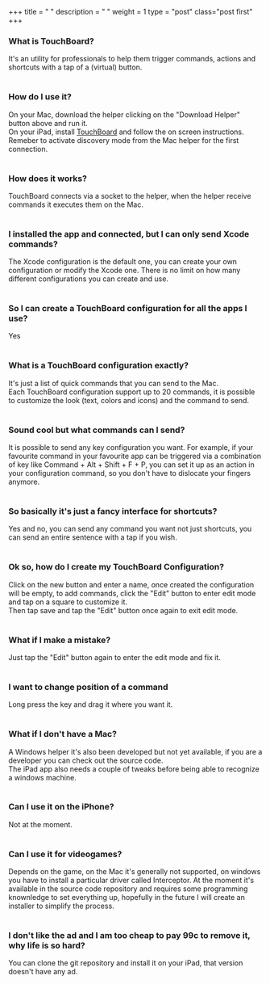 +++
title = " "
description = " "
weight = 1
type = "post"
class="post first"
+++

### What is TouchBoard? 
It's an utility for professionals to help them trigger commands, actions and shortcuts with a tap of a (virtual) button. 
<br>
<br>

### How do I use it?  
On your Mac, download the helper clicking on the "Download Helper" button above and run it.  
On your iPad, install [TouchBoard](https://itunes.apple.com/app/id1187810998?mt=8&at=1001lpzu) and follow the on screen instructions.  
Remeber to activate discovery mode from the Mac helper for the first connection.
<br>
<br>

### How does it works?  
TouchBoard connects via a socket to the helper, when the helper receive commands  it executes them on the Mac.
<br>
<br>

### I installed the app and connected, but I can only send Xcode commands?  
The Xcode configuration is the default one, you can create your own configuration or modify the Xcode one. There is no limit on how many different configurations you can create and use.
<br>
<br>

### So I can create a TouchBoard configuration for all the apps I use?  
Yes
<br>
<br>

### What is a TouchBoard configuration exactly?  
It's just a list of quick commands that you can send to the Mac.  
Each TouchBoard configuration support up to 20 commands, it is possible to customize the look (text, colors and icons) and the command to send.
<br>
<br>

### Sound cool but what commands can I send?  
It is possible to send any key configuration you want. For example, if your favourite command in your favourite app can be triggered via a combination of key like Command + Alt + Shift + F + P, you can set it up as an action in your configuration command, so you don't have to dislocate your fingers anymore.
<br>
<br>

### So basically it's just a fancy interface for shortcuts?  
Yes and no, you can send any command you want not just shortcuts, you can send an entire sentence with a tap if you wish.
<br>
<br>

### Ok so, how do I create my TouchBoard Configuration?  
Click on the new button and enter a name, once created the configuration will be empty, to add commands, click the "Edit" button to enter edit mode and tap on a square to customize it.  
Then tap save and tap the "Edit" button once again to exit edit mode.
<br>
<br>

### What if I make a mistake?
Just tap the "Edit" button again to enter the edit mode and fix it.
<br>
<br>

### I want to change position of a command
Long press the key and drag it where you want it.
<br>
<br>

### What if I don't have a Mac? 
A Windows helper it's also been developed but not yet available, if you are a developer you can check out the source code.  
The iPad app also needs a couple of tweaks before being able to recognize a windows machine.
<br>
<br>

### Can I use it on the iPhone?
Not at the moment.
<br>
<br>

### Can I use it for videogames? 
Depends on the game, on the Mac it's generally not supported, on windows you have to install a particular driver called Interceptor. At the moment it's available in the source code repository and requires some programming knownledge to set everything up, hopefully in the future I will create an installer to simplify the process.
<br>
<br>

### I don't like the ad and I am too cheap to pay 99c to remove it, why life is so hard?
You can clone the git repository and install it on your iPad, that version doesn't have any ad.

